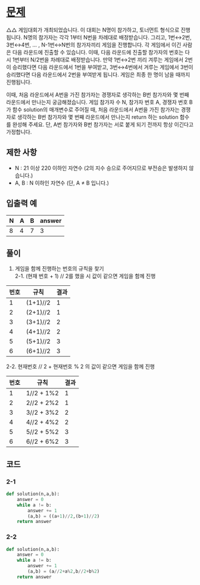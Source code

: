 # [문제](https://programmers.co.kr/learn/courses/30/lessons/12985#)  
△△ 게임대회가 개최되었습니다. 이 대회는 N명이 참가하고, 토너먼트 형식으로 진행됩니다. N명의 참가자는 각각 1부터 N번을 차례대로 배정받습니다. 그리고, 1번↔2번, 3번↔4번, ... , N-1번↔N번의 참가자끼리 게임을 진행합니다. 각 게임에서 이긴 사람은 다음 라운드에 진출할 수 있습니다. 이때, 다음 라운드에 진출할 참가자의 번호는 다시 1번부터 N/2번을 차례대로 배정받습니다. 만약 1번↔2번 끼리 겨루는 게임에서 2번이 승리했다면 다음 라운드에서 1번을 부여받고, 3번↔4번에서 겨루는 게임에서 3번이 승리했다면 다음 라운드에서 2번을 부여받게 됩니다. 게임은 최종 한 명이 남을 때까지 진행됩니다.

이때, 처음 라운드에서 A번을 가진 참가자는 경쟁자로 생각하는 B번 참가자와 몇 번째 라운드에서 만나는지 궁금해졌습니다. 게임 참가자 수 N, 참가자 번호 A, 경쟁자 번호 B가 함수 solution의 매개변수로 주어질 때, 처음 라운드에서 A번을 가진 참가자는 경쟁자로 생각하는 B번 참가자와 몇 번째 라운드에서 만나는지 return 하는 solution 함수를 완성해 주세요. 단, A번 참가자와 B번 참가자는 서로 붙게 되기 전까지 항상 이긴다고 가정합니다.

## 제한 사항  
- N : 21 이상 220 이하인 자연수 (2의 지수 승으로 주어지므로 부전승은 발생하지 않습니다.)
- A, B : N 이하인 자연수 (단, A ≠ B 입니다.)
## 입출력 예  
|N|A|B|answer|
|-----|--|----|---|
|8|4|7|3|


## 풀이  
1. 게임을 함께 진행하는 번호의 규칙을 찾기  
2-1. (현재 번호 + 1) // 2를 했을 시 값이 같으면 게임을 함께 진행  

|번호|규칙|결과|
|-----|--|----|
|1|(1+1)//2|1|
|2|(2+1)//2|1|
|3|(3+1)//2|2|
|4|(4+1)//2|2|
|5|(5+1)//2|3|
|6|(6+1)//2|3|

2-2. 현재번호 // 2 + 현재번호 % 2 의 값이 같으면 게임을 함께 진행  

|번호|규칙|결과|
|-----|--|----|
|1|1//2 + 1%2|1|
|2|2//2 + 2%2|1|
|3|3//2 + 3%2|2|
|4|4//2 + 4%2|2|
|5|5//2 + 5%2|3|
|6|6//2 + 6%2|3|

## 코드  
### 2-1
```python
def solution(n,a,b):
    answer = 0
    while a != b:
        answer += 1
        (a,b) = ((a+1)//2,(b+1)//2)
    return answer
```
### 2-2
```python
def solution(n,a,b):
    answer = 0
    while a != b:
        answer += 1
        (a,b) = (a//2+a%2,b//2+b%2)
    return answer
```